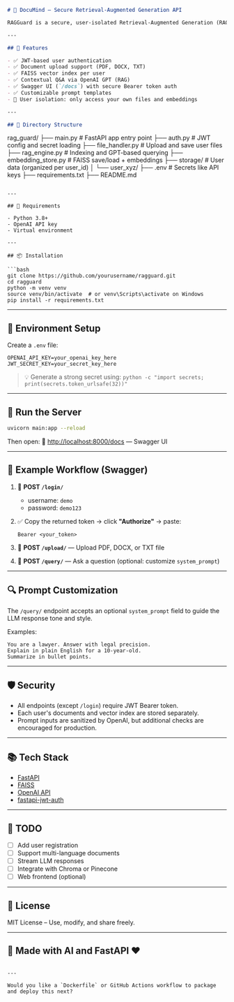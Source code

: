 ```markdown
# 🔐 DocuMind – Secure Retrieval-Augmented Generation API

RAGGuard is a secure, user-isolated Retrieval-Augmented Generation (RAG) system built with **FastAPI**, **FAISS**, and **OpenAI**. It allows authenticated users to upload documents, build vector indexes (FAISS), and ask natural language questions using OpenAI's GPT models – all protected with **JWT authentication**.

---

## 🚀 Features

- ✅ JWT-based user authentication
- ✅ Document upload support (PDF, DOCX, TXT)
- ✅ FAISS vector index per user
- ✅ Contextual Q&A via OpenAI GPT (RAG)
- ✅ Swagger UI (`/docs`) with secure Bearer token auth
- ✅ Customizable prompt templates
- 🔐 User isolation: only access your own files and embeddings

---

## 📁 Directory Structure

```

rag\_guard/
├── main.py                # FastAPI app entry point
├── auth.py                # JWT config and secret loading
├── file\_handler.py        # Upload and save user files
├── rag\_engine.py          # Indexing and GPT-based querying
├── embedding\_store.py     # FAISS save/load + embeddings
├── storage/               # User data (organized per user\_id)
│   └── user\_xyz/
├── .env                   # Secrets like API keys
├── requirements.txt
├── README.md

````

---

## 🔧 Requirements

- Python 3.8+
- OpenAI API key
- Virtual environment

---

## 📦 Installation

```bash
git clone https://github.com/yourusername/ragguard.git
cd ragguard
python -m venv venv
source venv/bin/activate  # or venv\Scripts\activate on Windows
pip install -r requirements.txt
````

---

## 🔐 Environment Setup

Create a `.env` file:

```env
OPENAI_API_KEY=your_openai_key_here
JWT_SECRET_KEY=your_secret_key_here
```

> 💡 Generate a strong secret using:
> `python -c "import secrets; print(secrets.token_urlsafe(32))"`

---

## 🏃 Run the Server

```bash
uvicorn main:app --reload
```

Then open:
🔗 [http://localhost:8000/docs](http://localhost:8000/docs) — Swagger UI

---

## 🧪 Example Workflow (Swagger)

1. 🔐 **POST `/login/`**

   * username: `demo`
   * password: `demo123`

2. ✅ Copy the returned token → click **"Authorize"** → paste:

   ```
   Bearer <your_token>
   ```

3. 📁 **POST `/upload/`** — Upload PDF, DOCX, or TXT file

4. 🤖 **POST `/query/`** — Ask a question (optional: customize `system_prompt`)

---

## 🔍 Prompt Customization

The `/query/` endpoint accepts an optional `system_prompt` field to guide the LLM response tone and style.

Examples:

```text
You are a lawyer. Answer with legal precision.
Explain in plain English for a 10-year-old.
Summarize in bullet points.
```

---

## 🛡️ Security

* All endpoints (except `/login`) require JWT Bearer token.
* Each user's documents and vector index are stored separately.
* Prompt inputs are sanitized by OpenAI, but additional checks are encouraged for production.

---

## 📚 Tech Stack

* [FastAPI](https://fastapi.tiangolo.com/)
* [FAISS](https://github.com/facebookresearch/faiss)
* [OpenAI API](https://platform.openai.com/)
* [fastapi-jwt-auth](https://github.com/IndominusByte/fastapi-jwt-auth)

---

## 📌 TODO

* [ ] Add user registration
* [ ] Support multi-language documents
* [ ] Stream LLM responses
* [ ] Integrate with Chroma or Pinecone
* [ ] Web frontend (optional)

---

## 📝 License

MIT License – Use, modify, and share freely.

---

## 🤖 Made with AI and FastAPI ❤️

```

---

Would you like a `Dockerfile` or GitHub Actions workflow to package and deploy this next?
```
